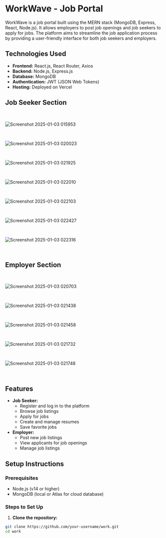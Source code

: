 # WorkWave - Job Portal

WorkWave is a job portal built using the MERN stack (MongoDB, Express, React, Node.js). It allows employers to post job openings and job seekers to apply for jobs. The platform aims to streamline the job application process by providing a user-friendly interface for both job seekers and employers.

## Technologies Used
- **Frontend:** React.js, React Router, Axios
- **Backend:** Node.js, Express.js
- **Database:** MongoDB
- **Authentication:** JWT (JSON Web Tokens)
- **Hosting:** Deployed on Vercel

<h2>Job Seeker Section</h2>



<br/>


![Screenshot 2025-01-03 015953](https://github.com/user-attachments/assets/991eba2b-9d66-440d-9662-034a4ff16fb5)

<br/>

![Screenshot 2025-01-03 020023](https://github.com/user-attachments/assets/8c84540c-1dd0-4587-ab1c-cd6ae7b4e645)

<br/>


![Screenshot 2025-01-03 021925](https://github.com/user-attachments/assets/81d3ab41-78bc-4da5-a1ce-8e714b0ce295)

<br/>


![Screenshot 2025-01-03 022010](https://github.com/user-attachments/assets/3417adf9-4425-499d-be28-0fb0d64ad211)

<br/>


![Screenshot 2025-01-03 022103](https://github.com/user-attachments/assets/70bb43a4-4c38-4e65-836b-540f3826c7db)

<br/>

![Screenshot 2025-01-03 022427](https://github.com/user-attachments/assets/d2a3c2e3-60dc-4777-8543-7bad9f2bb089)

<br/>


![Screenshot 2025-01-03 022316](https://github.com/user-attachments/assets/d4786e22-09dc-4db2-9d70-7d24ab670e85)


<br/>


<h2>Employer Section</h2>



<br/>


![Screenshot 2025-01-03 020703](https://github.com/user-attachments/assets/1e61cd45-0c74-45af-be54-275f3c1df43f)


<br/>


![Screenshot 2025-01-03 021438](https://github.com/user-attachments/assets/461547ce-47c4-42a4-87cb-3741ce7c243d)


<br/>

![Screenshot 2025-01-03 021458](https://github.com/user-attachments/assets/4fe4e89e-ab99-41c6-9190-269075f2d9c5)



<br/>

![Screenshot 2025-01-03 021732](https://github.com/user-attachments/assets/e9450f8b-05bd-43ac-89ab-142a72819888)

<br/>

![Screenshot 2025-01-03 021748](https://github.com/user-attachments/assets/6bde9226-e1d4-449c-a70f-76faf8825766)


<br/>



## Features
- **Job Seeker:**
  - Register and log in to the platform
  - Browse job listings
  - Apply for jobs
  - Create and manage resumes
  - Save favorite jobs
- **Employer:**
  - Post new job listings
  - View applicants for job openings
  - Manage job listings


## Setup Instructions

### Prerequisites
- Node.js (v14 or higher)
- MongoDB (local or Atlas for cloud database)

### Steps to Set Up

1. **Clone the repository:**

```bash
git clone https://github.com/your-username/work.git
cd work
